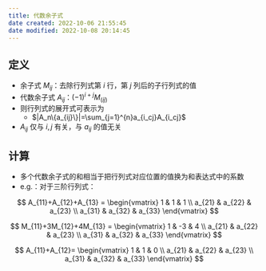```yaml
---
title: 代数余子式
date created: 2022-10-06 21:55:45
date modified: 2022-10-08 20:14:45
---
```


## 定义

- 余子式 $M_{ij}$：去除行列式第 $i$ 行，第 $j$ 列后的子行列式的值
- 代数余子式 $A_{ij}$：$(-1)^{i+j}M_(ij)$
- 则行列式的展开式可表示为
	- $|A_n\{a_{ij}\}|=\sum_{j=1}^{n}a_{i_cj}A_{i_cj}$
- $A_{ij}$ 仅与 $i,j$ 有关，与 $a_{ij}$ 的值无关

## 计算

- 多个代数余子式的和相当于把行列式对应位置的值换为和表达式中的系数
- e.g.：对于三阶行列式：

$$
A_{11}+A_{12}+A_{13} = \begin{vmatrix} 1 & 1 & 1 \\ a_{21} & a_{22} & a_{23} \\ a_{31} & a_{32} & a_{33} \end{vmatrix} 
$$

$$
M_{11}+3M_{12}+4M_{13} = \begin{vmatrix} 1 & -3 & 4 \\ a_{21} & a_{22} & a_{23} \\ a_{31} & a_{32} & a_{33} \end{vmatrix} 
$$

$$
A_{11}+A_{12}= \begin{vmatrix} 1 & 1 & 0 \\ a_{21} & a_{22} & a_{23} \\ a_{31} & a_{32} & a_{33} \end{vmatrix} 
$$

$$
$$
```data view

```
